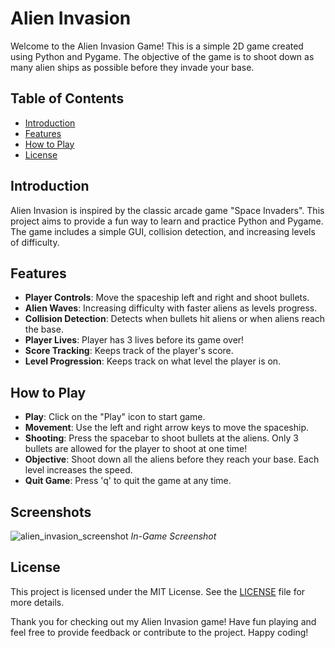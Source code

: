 # Alien Invasion

Welcome to the Alien Invasion Game! This is a simple 2D game created using Python and Pygame. The objective of the game is to shoot down as many alien ships as possible before they invade your base.

## Table of Contents
- [Introduction](#introduction)
- [Features](#features)
- [How to Play](#how-to-play)
- [License](#license)

## Introduction

Alien Invasion is inspired by the classic arcade game "Space Invaders". This project aims to provide a fun way to learn and practice Python and Pygame. The game includes a simple GUI, collision detection, and increasing levels of difficulty.

## Features

- **Player Controls**: Move the spaceship left and right and shoot bullets.
- **Alien Waves**: Increasing difficulty with faster aliens as levels progress.
- **Collision Detection**: Detects when bullets hit aliens or when aliens reach the base.
- **Player Lives**: Player has 3 lives before its game over!
- **Score Tracking**: Keeps track of the player's score.
- **Level Progression**: Keeps track on what level the player is on.

## How to Play

- **Play**: Click on the "Play" icon to start game.
- **Movement**: Use the left and right arrow keys to move the spaceship.
- **Shooting**: Press the spacebar to shoot bullets at the aliens. Only 3 bullets are allowed for the player to shoot at one time!
- **Objective**: Shoot down all the aliens before they reach your base. Each level increases the speed.
- **Quit Game**: Press 'q' to quit the game at any time.

## Screenshots

![alien_invasion_screenshot](https://github.com/user-attachments/assets/c5be1a8d-02e1-4536-a4c4-4e3d47fd5f30)
*In-Game Screenshot*

## License

This project is licensed under the MIT License. See the [LICENSE](LICENSE) file for more details.

Thank you for checking out my Alien Invasion game! Have fun playing and feel free to provide feedback or contribute to the project. Happy coding!

